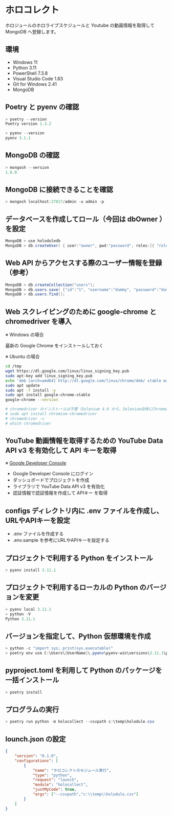 # ホロコレクト

ホロジュールのホロライブスケジュールと Youtube の動画情報を取得して MongoDB へ登録します。

## 環境

* Windows 11
* Python 3.11
* PowerShell 7.3.8
* Visual Studio Code 1.83
* Git for Windows 2.41
* MongoDB

## Poetry と pyenv の確認

```powershell
> poetry --version
Poetry version 1.3.2

> pyenv --version
pyenv 3.1.1
```

## MongoDB の確認

```powershell
> mongosh --version
1.6.0
```

## MongoDB に接続できることを確認

```powershell
> mongosh localhost:27017/admin -u admin -p
```

## データベースを作成してロール（今回は dbOwner ）を設定

```powershell
MongoDB > use holoduledb
MongoDB > db.createUser( { user:"owner", pwd:"password", roles:[{ "role" : "dbOwner", "db" : "holoduledb" }] } );
```

## Web API からアクセスする際のユーザー情報を登録（参考）

```powershell
MongoDB > db.createCollection("users");
MongoDB > db.users.save( {"id":"1", "username":"dummy", "password":"dummy", "firstname":"dummy", "lastname":"dummy"} );
MongoDB > db.users.find();
```

## Web スクレイピングのために google-chrome と chromedriver を導入

※ Windows の場合

最新の Google Chrome をインストールしておく

※ Ubuntu の場合

```bash
cd /tmp
wget https://dl.google.com/linux/linux_signing_key.pub
sudo apt-key add linux_signing_key.pub
echo 'deb [arch=amd64] http://dl.google.com/linux/chrome/deb/ stable main' | sudo tee /etc/apt/sources.list.d/google-chrome.list
sudo apt update
sudo apt -f install -y
sudo apt install google-chrome-stable
google-chrome --version

# chromedriver のインストールは不要（Selenium 4.6 から、Selenium自体にChromeDriver自動更新機能「Selenium Manager」が搭載されたため）
# sudo apt install chromium-chromedriver
# chromedriver -v
# which chromedriver
```

## YouTube 動画情報を取得するための YouTube Data API v3 を有効化して API キーを取得

※ [Google Developer Console](https://console.developers.google.com/?hl=JA)

* Google Developer Console にログイン
* ダッシュボードでプロジェクトを作成
* ライブラリで YouTube Data API v3 を有効化
* 認証情報で認証情報を作成して APIキー を取得

## configs ディレクトリ内に .env ファイルを作成し、URLやAPIキーを設定

* .env ファイルを作成する
* .env.sample を参考にURLやAPIキーを設定する

## プロジェクトで利用する Python をインストール

```powershell
> pyenv install 3.11.1
```

## プロジェクトで利用するローカルの Python のバージョンを変更

```powershell
> pyenv local 3.11.1
> python -V
Python 3.11.1
```

## バージョンを指定して、Python 仮想環境を作成

```powershell
> python -c "import sys; print(sys.executable)"
> poetry env use C:\Users\[UserName]\.pyenv\pyenv-win\versions\3.11.1\python.exe
```

## pyproject.toml を利用して Python のパッケージを一括インストール

```powershell
> poetry install
```

## プログラムの実行

```powershell
> poetry run python -m holocollect --csvpath c:\temp\holodule.csv
```

## lounch.json の設定

```json
{
    "version": "0.1.0",
    "configurations": [
        {
            "name": "ホロコレクトのモジュール実行",
            "type": "python",
            "request": "launch",
            "module": "holocollect",
            "justMyCode": true,
            "args": ["--csvpath","c:\\temp\\holodule.csv"]
        }
    ]
}
```
